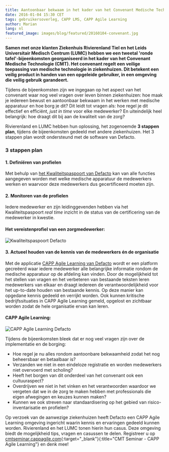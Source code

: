 ```yaml
---
title: Aantoonbaar bekwaam in het kader van het Convenant Medische Technologie
date: 2016-01-04 15:30 CET
tags: gebruikersoverleg, CAPP LMS, CAPP Agile Learning
author: Marian
lang: nl
featured_image: images/blog/featured/20160104-convenant.jpg
---
```


**Samen met onze klanten Ziekenhuis Rivierenland Tiel en het Leids Universitair Medisch Centrum (LUMC) hebben we een tweetal 'ronde tafel'-bijeenkomsten georganiseerd in het kader van het Convenant Medische Technologie (CMT). Het convenant regelt een veilige toepassing van medische technologie in ziekenhuizen. Dit betekent een veilig product in handen van een opgeleide gebruiker, in een omgeving die veilig gebruik garandeert.**

Tijdens de bijeenkomsten zijn we ingegaan op het aspect van het convenant waar nog veel vragen over leven binnen ziekenhuizen: hoe maak je iedereen bewust en aantoonbaar bekwaam in het werken met medische apparatuur en hoe borg je dit? Dit leidt tot vragen als: hoe regel je dit effectief en efficiënt, *just in time* voor elke medewerker? En uiteindelijk heel belangrijk: hoe draagt dit bij aan de kwaliteit van de zorg?

Rivierenland en LUMC hebben hun oplossing, het zogenoemde **3 stappen plan**, tijdens de bijeenkomsten gedeeld met andere ziekenhuizen. Het 3 stappen plan wordt ondersteund met de software van Defacto.

### 3 stappen plan

#### 1. Definiëren van profielen
Met behulp van [het Kwaliteitspaspoort van Defacto](/kwaliteitspaspoort/) kan van alle functies aangegeven worden met welke medische apparatuur de medewerkers werken en waarvoor deze medewerkers dus gecertificeerd moeten zijn.

#### 2. Monitoren van de profielen
Iedere medewerker en zijn leidinggevenden hebben via het Kwaliteitspaspoort *real time* inzicht in de status van de certificering van de medewerker in kwestie.

#### Het vereistenprofiel van een zorgmedewerker:
![Kwaliteitspaspoort Defacto](/images/blog/kwaliteitspaspoort-defacto.png)


#### 3. Actueel houden van de kennis van de medewerkers én de organisatie
Met de applicatie [CAPP Agile Learning van Defacto](/capp-agile-learning/) wordt er een platform gecreëerd waar iedere medewerker alle belangrijke informatie rondom de medische apparatuur op de afdeling kan vinden. Door de mogelijkheid tot het stellen van vragen en het verbeteren van bestaande teksten leren medewerkers van elkaar en draagt iedereen de verantwoordelijkheid voor het up-to-date houden van bestaande kennis. Op deze manier kan opgedane kennis gedeeld en verrijkt worden. Ook kunnen kritische bedrijfssituaties in CAPP Agile Learning gemeld, opgelost en zichtbaar worden zodat de hele organisatie ervan kan leren.

#### CAPP Agile Learning:
![CAPP Agile Learning Defacto](/images/blog/cappagilelearning-defacto.png)

Tijdens de bijeenkomsten bleek dat er nog veel vragen zijn over de implementatie en de borging:

- Hoe regel je nu alles rondom aantoonbare bekwaamheid zodat het nog beheersbaar en betaalbaar is?
- Verzanden we niet in een eindeloze registratie en worden medewerkers niet overvoerd met scholing?
- Heeft het borgen van dit onderdeel van het convenant ook een cultuuraspect?
- Overdrijven we niet in het vinken en het verantwoorden waardoor we vergeten dat we in de zorg te maken hebben met professionals die eigen afwegingen en keuzes kunnen maken?
- Kunnen we ook streven naar standaardisering op het gebied van risico-inventarisatie en profielen?

Op verzoek van de aanwezige ziekenhuizen heeft Defacto een CAPP Agile Learning omgeving ingericht waarin kennis en ervaringen gedeeld kunnen worden. Rivierenland en het LUMC tonen hierin hun casus. Deze omgeving biedt de mogelijkheid tips, vragen en casussen te delen. Registreer u op [cmtseminar.cappagile.com](https://cmtseminar.cappagile.com/login){:target="_blank"}{:title="CMT Seminar - CAPP Agile Learning"} en denk mee!
